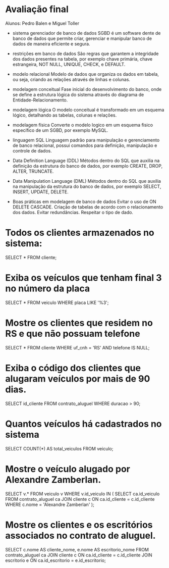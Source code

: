# Avaliação final
Alunos: Pedro Balen e Miguel Toller 

- sistema gerenciador de banco de dados
	SGBD é um software dente de banco de dados que permite criar, gerenciar e manipular banco de dados
	de maneira eficiente e segura.

- restrições em banco de dados
	São regras que garantem a integridade dos dados presentes na tabela, por exemplo 
	chave primária, chave estrangeira, NOT NULL, UNIQUE, CHECK, e DEFAULT.

- modelo relacional
	Modelo de dados que organiza os dados em tabela, ou seja, criando as relações através de linhas e colunas.

- modelagem conceitual
	Fase inicial do desenvolvimento do banco, onde se define a estrutura lógica do sistema através do
	diagrama de Entidade-Relacionamento.
	
- modelagem lógica
	O modelo conceitual é transformado em um esquema lógico, detalhando as tabelas, colunas e relações.
	
- modelagem física
	Converte o modelo logico em um esquema fisico específico de um SGBD, por exemplo MySQL.
	
- linguagem SQL
	Linguagem padrão para manipulação e gerenciamento de banco relacional, possui comandos para
	definição, manipulação e controle de dados.
	
- Data Definition Language (DDL)
	Métodos dentro do SQL que auxilia na definição da estrutura do banco de dados, por exemplo CREATE,
	DROP, ALTER, TRUNCATE.
	
- Data Manipulation Language (DML)
	Métodos dentro do SQL que auxilia na manipulação da estrutura do banco de dados, por exemplo SELECT,
	INSERT, UPDATE, DELETE.

- Boas práticas em modelagem de banco de dados
	Evitar o uso de ON DELETE CASCADE.
	Criação de tabelas de acordo com o relacionamento dos dados.
	Evitar redundâncias.
	Respeitar o tipo de dado.
	

# Todos os clientes armazenados no sistema:
SELECT * FROM cliente;


# Exiba os veículos que tenham final 3 no número da placa
SELECT * FROM veiculo WHERE placa LIKE '%3';


# Mostre os clientes que residem no RS e que não possuam telefone
SELECT * FROM cliente WHERE uf_cnh = 'RS' AND telefone IS NULL;


# Exiba o código dos clientes que alugaram veículos por mais de 90 dias.
SELECT id_cliente FROM contrato_aluguel WHERE duracao > 90;


# Quantos veículos há cadastrados no sistema
SELECT COUNT(*) AS total_veiculos FROM veiculo;


# Mostre o veículo alugado por Alexandre Zamberlan.
SELECT v.*
FROM veiculo v
WHERE v.id_veiculo IN (
    SELECT ca.id_veiculo
    FROM contrato_aluguel ca
    JOIN cliente c ON ca.id_cliente = c.id_cliente
    WHERE c.nome = 'Alexandre Zamberlan'
);


# Mostre os clientes e os escritórios associados no contrato de aluguel.
SELECT c.nome AS cliente_nome, e.nome AS escritorio_nome
FROM contrato_aluguel ca
JOIN cliente c ON ca.id_cliente = c.id_cliente
JOIN escritorio e ON ca.id_escritorio = e.id_escritorio;

